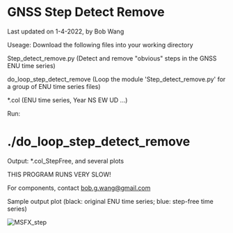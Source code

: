 # GNSS Step Detect Remove

Last updated on 1-4-2022, by Bob Wang

Useage: Download the following files into your working directory

Step_detect_remove.py (Detect and remove "obvious" steps in the GNSS ENU time series)

do_loop_step_detect_remove (Loop the module 'Step_detect_remove.py' for a group of ENU time series files)

*.col (ENU time series, Year  NS  EW  UD ...)

Run: 
  
# ./do_loop_step_detect_remove


Output: *.col_StepFree, and several plots

THIS PROGRAM RUNS VERY SLOW!

For components, contact bob.g.wang@gmail.com

Sample output plot (black: original ENU time series; blue: step-free time series)

![MSFX_step](https://user-images.githubusercontent.com/65426380/148094103-f2837d48-aba0-4fe5-8e6d-47633b7102c9.png)
